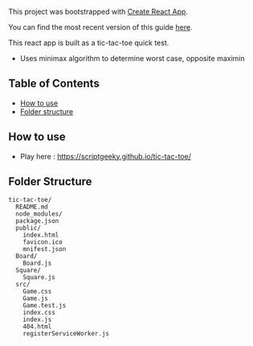 This project was bootstrapped with [Create React App](https://github.com/facebookincubator/create-react-app).

You can find the most recent version of this guide [here](https://github.com/facebookincubator/create-react-app/blob/master/packages/react-scripts/template/README.md).

This react app is built as a tic-tac-toe quick test.

- Uses minimax algorithm to determine worst case, opposite maximin

## Table of Contents

- [How to use](#how-to-use)
- [Folder structure](#folder-structure)

## How to use

- Play here : https://scriptgeeky.github.io/tic-tac-toe/

## Folder Structure

```
tic-tac-toe/
  README.md
  node_modules/
  package.json
  public/
    index.html
    favicon.ico
    mnifest.json
  Board/
    Board.js
  Square/
    Square.js
  src/
    Game.css
    Game.js
    Game.test.js
    index.css
    index.js
    404.html
    registerServiceWorker.js
```
